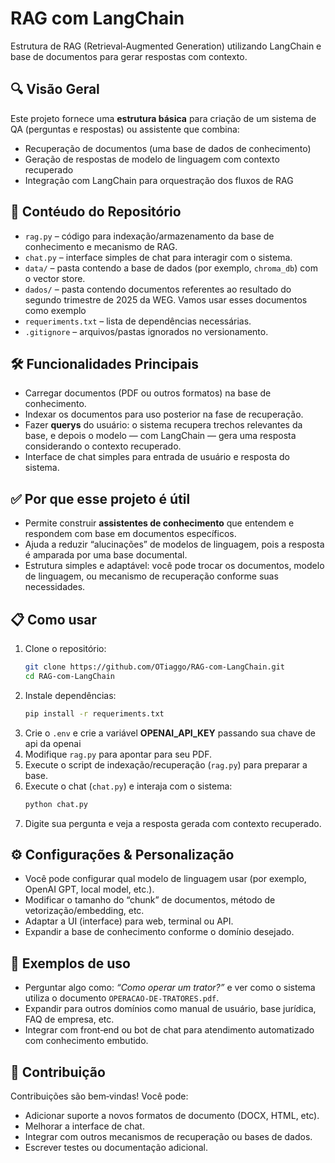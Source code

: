 # RAG com LangChain  
Estrutura de RAG (Retrieval‑Augmented Generation) utilizando LangChain e base de documentos para gerar respostas com contexto.

## 🔍 Visão Geral  
Este projeto fornece uma **estrutura básica** para criação de um sistema de QA (perguntas e respostas) ou assistente que combina:  
- Recuperação de documentos (uma base de dados de conhecimento)  
- Geração de respostas de modelo de linguagem com contexto recuperado  
- Integração com LangChain para orquestração dos fluxos de RAG  

## 📂 Contéudo do Repositório  
- `rag.py` – código para indexação/armazenamento da base de conhecimento e mecanismo de RAG.  
- `chat.py` – interface simples de chat para interagir com o sistema.  
- `data/` – pasta contendo a base de dados (por exemplo, `chroma_db`) com o vector store.  
- `dados/` – pasta contendo documentos referentes ao resultado do segundo trimestre de 2025 da WEG. Vamos usar esses documentos como exemplo  
- `requeriments.txt` – lista de dependências necessárias.  
- `.gitignore` – arquivos/pastas ignorados no versionamento.

## 🛠 Funcionalidades Principais  
- Carregar documentos (PDF ou outros formatos) na base de conhecimento.  
- Indexar os documentos para uso posterior na fase de recuperação.  
- Fazer **querys** do usuário: o sistema recupera trechos relevantes da base, e depois o modelo — com LangChain — gera uma resposta considerando o contexto recuperado.  
- Interface de chat simples para entrada de usuário e resposta do sistema.

## ✅ Por que esse projeto é útil  
- Permite construir **assistentes de conhecimento** que entendem e respondem com base em documentos específicos.  
- Ajuda a reduzir “alucinações” de modelos de linguagem, pois a resposta é amparada por uma base documental.  
- Estrutura simples e adaptável: você pode trocar os documentos, modelo de linguagem, ou mecanismo de recuperação conforme suas necessidades.

## 📋 Como usar  
1. Clone o repositório:  
   ```bash
   git clone https://github.com/OTiaggo/RAG-com-LangChain.git  
   cd RAG-com-LangChain  
   ```  
2. Instale dependências:  
   ```bash
   pip install -r requeriments.txt  
   ```  
3. Crie o `.env` e crie a variável **OPENAI_API_KEY** passando sua chave de api da openai 
4. Modifique `rag.py` para apontar para seu PDF.  
5. Execute o script de indexação/recuperação (`rag.py`) para preparar a base.  
6. Execute o chat (`chat.py`) e interaja com o sistema:  
   ```bash
   python chat.py  
   ```  
7. Digite sua pergunta e veja a resposta gerada com contexto recuperado.

## ⚙️ Configurações & Personalização  
- Você pode configurar qual modelo de linguagem usar (por exemplo, OpenAI GPT, local model, etc.).  
- Modificar o tamanho do “chunk” de documentos, método de vetorização/embedding, etc.  
- Adaptar a UI (interface) para web, terminal ou API.  
- Expandir a base de conhecimento conforme o domínio desejado.

## 🧪 Exemplos de uso  
- Perguntar algo como: *“Como operar um trator?”* e ver como o sistema utiliza o documento `OPERACAO‑DE‑TRATORES.pdf`.  
- Expandir para outros domínios como manual de usuário, base jurídica, FAQ de empresa, etc.  
- Integrar com front‑end ou bot de chat para atendimento automatizado com conhecimento embutido.

## 👥 Contribuição  
Contribuições são bem‑vindas! Você pode:  
- Adicionar suporte a novos formatos de documento (DOCX, HTML, etc).  
- Melhorar a interface de chat.  
- Integrar com outros mecanismos de recuperação ou bases de dados.  
- Escrever testes ou documentação adicional.

